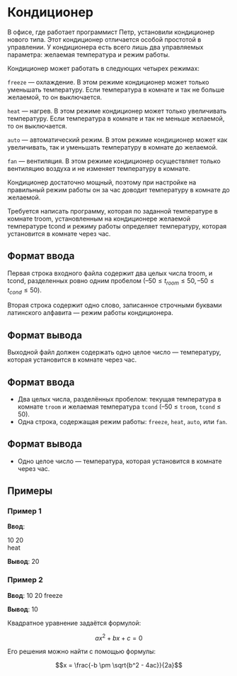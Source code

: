 # Кондиционер
В офисе, где работает программист Петр, установили кондиционер нового типа. Этот кондиционер отличается особой простотой в управлении. У кондиционера есть всего лишь два управляемых параметра: желаемая температура и режим работы.

Кондиционер может работать в следующих четырех режимах:

`freeze` — охлаждение. В этом режиме кондиционер может только уменьшать температуру. Если температура в комнате и так не больше желаемой, то он выключается.

`heat` — нагрев. В этом режиме кондиционер может только увеличивать температуру. Если температура в комнате и так не меньше желаемой, то он выключается.

`auto` — автоматический режим. В этом режиме кондиционер может как увеличивать, так и уменьшать температуру в комнате до желаемой.

`fan` — вентиляция. В этом режиме кондиционер осуществляет только вентиляцию воздуха и не изменяет температуру в комнате.

Кондиционер достаточно мощный, поэтому при настройке на правильный режим работы он за час доводит температуру в комнате до желаемой.

Требуется написать программу, которая по заданной температуре в комнате troom, установленным на кондиционере желаемой температуре tcond и режиму работы определяет температуру, которая установится в комнате через час.

## Формат ввода
Первая строка входного файла содержит два целых числа troom, и tcond, разделенных ровно одним пробелом ($–50 ≤ t_{room} ≤ 50, –50 ≤ t_{cond} ≤ 50$).

Вторая строка содержит одно слово, записанное строчными буквами латинского алфавита — режим работы кондиционера.

## Формат вывода
Выходной файл должен содержать одно целое число — температуру, которая установится в комнате через час.

## Формат ввода

- Два целых числа, разделённых пробелом: текущая температура в комнате `troom` и желаемая температура `tcond` (–50 ≤ `troom`, `tcond` ≤ 50).
- Одна строка, содержащая режим работы: `freeze`, `heat`, `auto`, или `fan`.

## Формат вывода

- Одно целое число — температура, которая установится в комнате через час.

## Примеры

### Пример 1

**Ввод**:

10 20\
heat


**Вывод**:
20

### Пример 2

**Ввод**:
10 20
freeze

**Вывод**:
10

Квадратное уравнение задаётся формулой:

$$ax^2 + bx + c = 0$$

Его решения можно найти с помощью формулы:

$$x = \frac{-b \pm \sqrt{b^2 - 4ac}}{2a}$$

